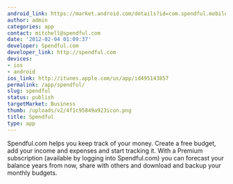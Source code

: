 ```yaml
---
android_link: https://market.android.com/details?id=com.spendful.mobile
author: admin
categories: app
contact: mitchell@spendful.com
date: '2012-02-04 01:09:37'
developer: Spendful.com
developer_link: http://spendful.com
devices: 
- ios
- android
ios_link: http://itunes.apple.com/us/app/id495143857
permalink: /app/spendful/
slug: spendful
status: publish
targetMarket: Business
thumb: /uploads/v2/4f1c95849a923icon.png
title: Spendful
type: app
---
```


Spendful.com helps you keep track of your money. Create a free budget, add your income and expenses and start tracking it. With a Premium subscription (available by logging into Spendful.com) you can forecast your balance years from now, share with others and download and backup your monthly budgets.